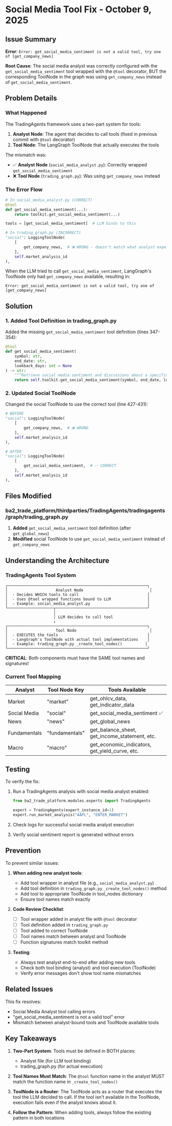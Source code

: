 # Social Media Tool Fix - October 9, 2025

## Issue Summary

**Error**: `Error: get_social_media_sentiment is not a valid tool, try one of [get_company_news]`

**Root Cause**: The social media analyst was correctly configured with the `get_social_media_sentiment` tool wrapped with the `@tool` decorator, BUT the corresponding ToolNode in the graph was using `get_company_news` instead of `get_social_media_sentiment`.

## Problem Details

### What Happened

The TradingAgents framework uses a two-part system for tools:

1. **Analyst Node**: The agent that decides to call tools (fixed in previous commit with `@tool` decorator)
2. **Tool Node**: The LangGraph ToolNode that actually executes the tools

The mismatch was:
- ✅ **Analyst Node** (`social_media_analyst.py`): Correctly wrapped `get_social_media_sentiment`
- ❌ **Tool Node** (`trading_graph.py`): Was using `get_company_news` instead

### The Error Flow

```python
# In social_media_analyst.py (CORRECT)
@tool
def get_social_media_sentiment(...):
    return toolkit.get_social_media_sentiment(...)

tools = [get_social_media_sentiment]  # LLM binds to this

# In trading_graph.py (INCORRECT)
"social": LoggingToolNode(
    [
        get_company_news,  # ❌ WRONG - doesn't match what analyst expects
    ],
    self.market_analysis_id
),
```

When the LLM tried to call `get_social_media_sentiment`, LangGraph's ToolNode only had `get_company_news` available, resulting in:
```
Error: get_social_media_sentiment is not a valid tool, try one of [get_company_news]
```

## Solution

### 1. Added Tool Definition in trading_graph.py

Added the missing `get_social_media_sentiment` tool definition (lines 347-354):

```python
@tool
def get_social_media_sentiment(
    symbol: str,
    end_date: str,
    lookback_days: int = None
) -> str:
    """Retrieve social media sentiment and discussions about a specific company."""
    return self.toolkit.get_social_media_sentiment(symbol, end_date, lookback_days)
```

### 2. Updated Social ToolNode

Changed the social ToolNode to use the correct tool (line 427-431):

```python
# BEFORE
"social": LoggingToolNode(
    [
        get_company_news,  # ❌ WRONG
    ],
    self.market_analysis_id
),

# AFTER
"social": LoggingToolNode(
    [
        get_social_media_sentiment,  # ✅ CORRECT
    ],
    self.market_analysis_id
),
```

## Files Modified

### ba2_trade_platform/thirdparties/TradingAgents/tradingagents/graph/trading_graph.py

1. **Added** `get_social_media_sentiment` tool definition (after `get_global_news`)
2. **Modified** social ToolNode to use `get_social_media_sentiment` instead of `get_company_news`

## Understanding the Architecture

### TradingAgents Tool System

```
┌─────────────────────────────────────────────────────────────┐
│                     Analyst Node                             │
│  - Decides WHICH tools to call                              │
│  - Uses @tool wrapped functions bound to LLM                │
│  - Example: social_media_analyst.py                         │
└────────────────────┬────────────────────────────────────────┘
                     │
                     │ LLM decides to call tool
                     ↓
┌─────────────────────────────────────────────────────────────┐
│                     Tool Node                                │
│  - EXECUTES the tools                                       │
│  - LangGraph's ToolNode with actual tool implementations    │
│  - Example: trading_graph.py _create_tool_nodes()          │
└─────────────────────────────────────────────────────────────┘
```

**CRITICAL**: Both components must have the SAME tool names and signatures!

### Current Tool Mapping

| Analyst       | Tool Node Key | Tools Available                                    |
|---------------|---------------|---------------------------------------------------|
| Market        | "market"      | get_ohlcv_data, get_indicator_data               |
| Social Media  | "social"      | get_social_media_sentiment ✅                    |
| News          | "news"        | get_global_news                                  |
| Fundamentals  | "fundamentals"| get_balance_sheet, get_income_statement, etc.    |
| Macro         | "macro"       | get_economic_indicators, get_yield_curve, etc.   |

## Testing

To verify the fix:

1. Run a TradingAgents analysis with social media analyst enabled:
   ```python
   from ba2_trade_platform.modules.experts import TradingAgents
   
   expert = TradingAgents(expert_instance_id=1)
   expert.run_market_analysis("AAPL", "ENTER_MARKET")
   ```

2. Check logs for successful social media analyst execution
3. Verify social sentiment report is generated without errors

## Prevention

To prevent similar issues:

1. **When adding new analyst tools**:
   - Add tool wrapper in analyst file (e.g., `social_media_analyst.py`)
   - Add tool definition in `trading_graph.py` `_create_tool_nodes()` method
   - Add tool to appropriate ToolNode in tool_nodes dictionary
   - Ensure tool names match exactly

2. **Code Review Checklist**:
   - [ ] Tool wrapper added in analyst file with `@tool` decorator
   - [ ] Tool definition added in `trading_graph.py`
   - [ ] Tool added to correct ToolNode
   - [ ] Tool names match between analyst and ToolNode
   - [ ] Function signatures match toolkit method

3. **Testing**:
   - Always test analyst end-to-end after adding new tools
   - Check both tool binding (analyst) and tool execution (ToolNode)
   - Verify error messages don't show tool name mismatches

## Related Issues

This fix resolves:
- Social Media Analyst tool calling errors
- "get_social_media_sentiment is not a valid tool" error
- Mismatch between analyst-bound tools and ToolNode available tools

## Key Takeaways

1. **Two-Part System**: Tools must be defined in BOTH places:
   - Analyst file (for LLM tool binding)
   - trading_graph.py (for actual execution)

2. **Tool Names Must Match**: The `@tool` function name in the analyst MUST match the function name in `_create_tool_nodes()`

3. **ToolNode is a Router**: The ToolNode acts as a router that executes the tool the LLM decided to call. If the tool isn't available in the ToolNode, execution fails even if the analyst knows about it.

4. **Follow the Pattern**: When adding tools, always follow the existing pattern in both locations
